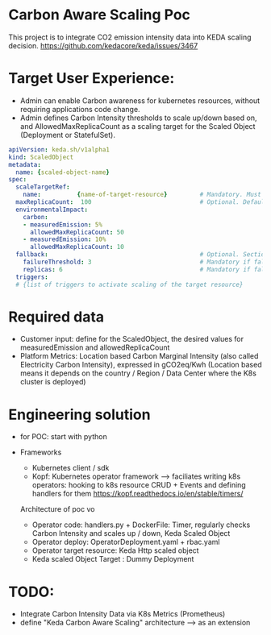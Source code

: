 # Carbon Aware Scaling Poc
This project is to integrate CO2 emission intensity data into KEDA scaling decision.
https://github.com/kedacore/keda/issues/3467


# Target User Experience:
 - Admin can enable Carbon awareness for kubernetes resources, without requiring applications code change.
 - Admin defines Carbon Intensity thresholds to scale up/down based on, and AllowedMaxReplicaCount as a scaling target for the Scaled Object (Deployment or StatefulSet).

``` yaml
apiVersion: keda.sh/v1alpha1
kind: ScaledObject
metadata:
  name: {scaled-object-name}
spec:
  scaleTargetRef:
    name:          {name-of-target-resource}         # Mandatory. Must be in the same namespace as the ScaledObject
  maxReplicaCount:  100                              # Optional. Default: 100
  environmentalImpact:
    carbon:
    - measuredEmission: 5%
      allowedMaxReplicaCount: 50
    - measuredEmission: 10%
      allowedMaxReplicaCount: 10
  fallback:                                          # Optional. Section to specify fallback options
    failureThreshold: 3                              # Mandatory if fallback section is included
    replicas: 6                                      # Mandatory if fallback section is included
  triggers:
  # {list of triggers to activate scaling of the target resource}
  ```

# Required data 
 - Customer input: define for the ScaledObject, the desired values for measuredEmission and allowedReplicaCount
 - Platform Metrics: Location based Carbon Marginal Intensity (also called Electricity Carbon Intensity), expressed in gCO2eq/Kwh (Location based means it depends on the country / Region / Data Center where the K8s cluster is deployed)
 
 
 
 # Engineering solution
 - for POC: start with python
 - Frameworks
   - Kubernetes client / sdk
   - Kopf: Kubernetes operator framework --> faciliates writing k8s operators: hooking to k8s resource CRUD + Events and defining handlers for them
   https://kopf.readthedocs.io/en/stable/timers/
   
   
   Architecture of poc vo
    - Operator code: handlers.py + DockerFile: Timer, regularly checks Carbon Intensity and scales up / down, Keda Scaled Object 
    - Operator deploy: OperatorDeployment.yaml + rbac.yaml
    - Operator target resource: Keda Http scaled object
     - Keda scaled Object Target : Dummy Deployment
   
# TODO:
 - Integrate Carbon Intensity Data via K8s Metrics (Prometheus)
 - define "Keda Carbon Aware Scaling" architecture --> as an extension


